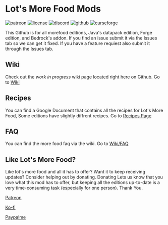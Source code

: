 # Lot's More Food Mods

[![patreon](https://img.shields.io/endpoint?url=https%3A%2F%2Fraw.githubusercontent.com%2Flegopitstop%2Fwebsite-files%2Fmain%2Fshields.io%2Fpatreon.json)](https://www.patreon.com/Legopitstop "Go to patreon")
[![license](https://img.shields.io/endpoint?url=https%3A%2F%2Fraw.githubusercontent.com%2Flegopitstop%2Fwebsite-files%2Fmain%2Fshields.io%2Flicense.json)](https://legopitstop.weebly.com/legopitstops-common-license-v2.html "Go to legopitstop.weebly.com")
[![discord](https://img.shields.io/discord/932661468212641813)](https://discord.gg/8veP32PUEQ "Join discord server")
[![github](https://img.shields.io/github/issues-raw/legopitstop/Lots-More-Food-Mods)](https://github.com/legopitstop/Lots-More-Food-Mods/issues "Go to Github")
[![curseforge](http://cf.way2muchnoise.eu/full_347677_downloads.svg)](https://www.curseforge.com/minecraft/customization/lots-more-food-datapack "Go to curseforge")

This Github is for all morefood editions, Java's datapack edition, Forge edition, and Bedrock's addon. If you find an issue submit it
via the Issues tab so we can get it fixed. If you have a feature requiest also submit it through the Issues tab.

## Wiki
Check out the *work in progress* wiki page located right here on Github. Go to [Wiki](https://github.com/legopitstop/Lots-More-Food-Mods/wiki "Go to wiki")

## Recipes
You can find a Google Document that contains all the recipes for Lot's More Food, Some editions have slightly diffrent recipes. Go to [Recipes Page](https://legopitstop.weebly.com/recipes-morefood.html "Go to recipe page.")

## FAQ
You can find the more food faq via the wiki. Go to [Wiki/FAQ](https://github.com/legopitstop/Lots-More-Food-Mods/wiki/FAQ "Go to Wiki/FAQ")


## Like Lot's More Food?
Like lot's more food and all it has to offer? Want it to keep receiving updates? Consider helping out by donating. Donating Lets us know that you love what this mod has to offer, but keeping all the editions up-to-date is a very time-consuming task (especially for one person). Thank You.

[Patreon](https://www.patreon.com/Legopitstop)

[Ko-fi](https://ko-fi.com/V7V629T96)

[Paypalme](https://www.paypal.com/paypalme/Legopitstop)